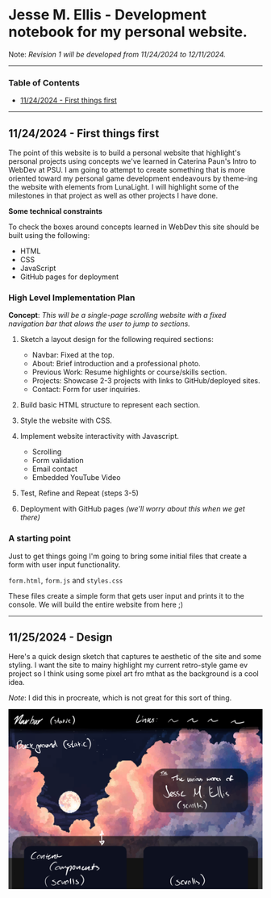 # Jesse M. Ellis - Development notebook for my personal website.

Note: *Revision 1 will be developed from 11/24/2024 to 12/11/2024.*

---

### Table of Contents

 - [11/24/2024 - First things first](#11/24/2024---First-things-first)

---

## 11/24/2024 - First things first

The point of this website is to build a personal website that highlight's personal projects using concepts we've learned in Caterina Paun's Intro to WebDev at PSU. I am going to attempt to create something that is more oriented toward my personal game development endeavours by theme-ing the website with elements from LunaLight. I will highlight some of the milestones in that project as well as other projects I have done.

**Some technical constraints**

To check the boxes around concepts learned in WebDev this site should be built using the following:

- HTML
- CSS
- JavaScript
- GitHub pages for deployment 

### High Level Implementation Plan

**Concept**: *This will be a single-page scrolling website with a fixed navigation bar that alows the user to jump to sections.*

1) Sketch a layout design for the following required sections:
    
    - Navbar: Fixed at the top.
    - About: Brief introduction and a professional photo.
    - Previous Work: Resume highlights or course/skills section.
    - Projects: Showcase 2-3 projects with links to GitHub/deployed sites.
    - Contact: Form for user inquiries.
2) Build basic HTML structure to represent each section.
3) Style the website with CSS.
4) Implement website interactivity with Javascript.
    
    - Scrolling
    - Form validation
    - Email contact
    - Embedded YouTube Video
5) Test, Refine and Repeat (steps 3-5)
6) Deployment with GitHub pages *(we'll worry about this when we get there)*

### A starting point

Just to get things going I'm going to bring some initial files that create a form with user input functionality. 

`form.html`, `form.js` and `styles.css`

These files create a simple form that gets user input and prints it to the console. We will build the entire website from here ;)

---

## 11/25/2024 - Design

Here's a quick design sketch that captures te aesthetic of the site and some styling. I want the site to mainy highlight my current retro-style game ev project so I think using some pixel art fro mthat as the background is a cool idea.

*Note*: I did this in procreate, which is not great for this sort of thing.

![Quick design sketch of the personal website.](images\WebsiteSketch.png)

